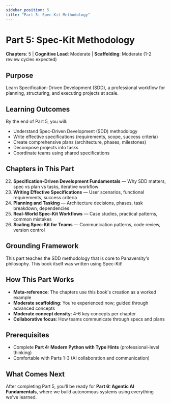 ```yaml
---
sidebar_position: 5
title: "Part 5: Spec-Kit Methodology"
---
```


# Part 5: Spec-Kit Methodology

**Chapters**: 5 | **Cognitive Load**: Moderate | **Scaffolding**: Moderate (1-2 review cycles expected)

## Purpose

Learn Specification-Driven Development (SDD), a professional workflow for planning, structuring, and executing projects at scale.

## Learning Outcomes

By the end of Part 5, you will:
- Understand Spec-Driven Development (SDD) methodology
- Write effective specifications (requirements, scope, success criteria)
- Create comprehensive plans (architecture, phases, milestones)
- Decompose projects into tasks
- Coordinate teams using shared specifications

## Chapters in This Part

22. **Specification-Driven Development Fundamentals** — Why SDD matters, spec vs plan vs tasks, iterative workflow
23. **Writing Effective Specifications** — User scenarios, functional requirements, success criteria
24. **Planning and Tasking** — Architecture decisions, phases, task breakdown, dependencies
25. **Real-World Spec-Kit Workflows** — Case studies, practical patterns, common mistakes
26. **Scaling Spec-Kit for Teams** — Communication patterns, code review, version control

## Grounding Framework

This part teaches the SDD methodology that is core to Panaversity's philosophy. This book itself was written using Spec-Kit!

## How This Part Works

- **Meta-reference**: The chapters use this book's creation as a worked example
- **Moderate scaffolding**: You're experienced now; guided through advanced concepts
- **Moderate concept density**: 4-6 key concepts per chapter
- **Collaborative focus**: How teams communicate through specs and plans

## Prerequisites

- Complete **Part 4: Modern Python with Type Hints** (professional-level thinking)
- Comfortable with Parts 1-3 (AI collaboration and communication)

## What Comes Next

After completing Part 5, you'll be ready for **Part 6: Agentic AI Fundamentals**, where we build autonomous systems using everything we've learned.
